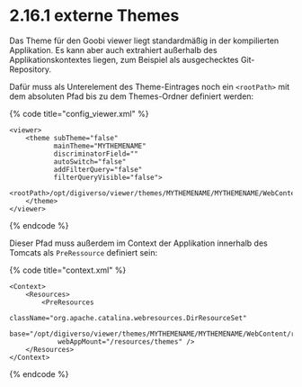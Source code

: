 # 2.16.1 externe Themes

Das Theme für den Goobi viewer liegt standardmäßig in der kompilierten Applikation. Es kann aber auch extrahiert außerhalb des Applikationskontextes liegen, zum Beispiel als ausgechecktes Git-Repository.

Dafür muss als Unterelement des Theme-Eintrages noch ein `<rootPath>` mit dem absoluten Pfad bis zu dem Themes-Ordner definiert werden:

{% code title="config\_viewer.xml" %}
```markup
<viewer>
    <theme subTheme="false" 
           mainTheme="MYTHEMENAME" 
           discriminatorField="" 
           autoSwitch="false"
           addFilterQuery="false" 
           filterQueryVisible="false">
        <rootPath>/opt/digiverso/viewer/themes/MYTHEMENAME/MYTHEMENAME/WebContent/resources/themes/</rootPath>
    </theme>
</viewer>
```
{% endcode %}

Dieser Pfad muss außerdem im Context der Applikation innerhalb des Tomcats als `PreRessource` definiert sein:

{% code title="context.xml" %}
```markup
<Context>
    <Resources>
        <PreResources 
            className="org.apache.catalina.webresources.DirResourceSet"
            base="/opt/digiverso/viewer/themes/MYTHEMENAME/MYTHEMENAME/WebContent/resources/themes"
            webAppMount="/resources/themes" />
    </Resources>
</Context>
```
{% endcode %}

